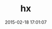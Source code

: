 ---
layout: post
title:  "hx"
repo:   "mental/hx"
date:   2015-02-18 17:01:07
gemurl: http://github.com/mental/hx
---